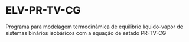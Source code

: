 # ELV-PR-TV-CG
Programa para modelagem termodinâmica de equilíbrio líquido-vapor de sistemas binários isobáricos com a equação de estado PR-TV-CG
